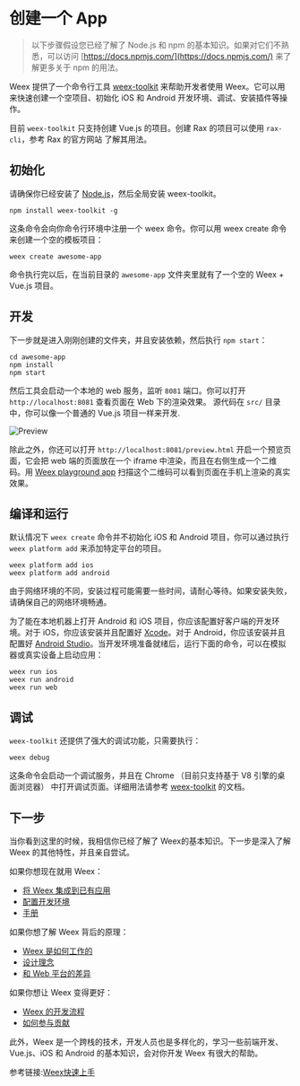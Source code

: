 # 创建一个 App

> 以下步骤假设您已经了解了 Node.js 和 npm 的基本知识。如果对它们不熟悉，可以访问 [https://docs.npmjs.com/](https://docs.npmjs.com/) 来了解更多关于 npm 的用法。

Weex 提供了一个命令行工具 [weex-toolkit](http://weex.apache.org/cn/tools/toolkit.html) 来帮助开发者使用 Weex。它可以用来快速创建一个空项目、初始化 iOS 和 Android 开发环境、调试、安装插件等操作。

目前 `weex-toolkit` 只支持创建 Vue.js 的项目。创建 Rax 的项目可以使用 `rax-cli`，参考 Rax 的官方网站 了解其用法。

## 初始化

请确保你已经安装了 [Node.js](https://nodejs.org)，然后全局安装 weex-toolkit。

```text
npm install weex-toolkit -g
```

这条命令会向你命令行环境中注册一个 weex 命令。你可以用 weex create 命令来创建一个空的模板项目：

```text
weex create awesome-app
```

命令执行完以后，在当前目录的 `awesome-app` 文件夹里就有了一个空的 Weex + Vue.js 项目。

## 开发

下一步就是进入刚刚创建的文件夹，并且安装依赖，然后执行 `npm start`：

```text
cd awesome-app
npm install
npm start
```

然后工具会启动一个本地的 web 服务，监听 `8081` 端口。你可以打开 `http://localhost:8081` 查看页面在 Web 下的渲染效果。 源代码在 `src/` 目录中，你可以像一个普通的 Vue.js 项目一样来开发.

![Preview](http://weex.apache.org/guide/images/toolkit-preview.png)

除此之外，你还可以打开 `http://localhost:8081/preview.html` 开启一个预览页面，它会把 web 端的页面放在一个 iframe 中渲染，而且在右侧生成一个二维码。用 [Weex playground app](http://weex.apache.org/cn/tools/playground.html) 扫描这个二维码可以看到页面在手机上渲染的真实效果。

## 编译和运行

默认情况下 `weex create` 命令并不初始化 iOS 和 Android 项目，你可以通过执行 `weex platform add` 来添加特定平台的项目。

```text
weex platform add ios
weex platform add android
```

由于网络环境的不同，安装过程可能需要一些时间，请耐心等待。如果安装失败，请确保自己的网络环境畅通。

为了能在本地机器上打开 Android 和 iOS 项目，你应该配置好客户端的开发环境。对于 iOS，你应该安装并且配置好 [Xcode](https://developer.apple.com/xcode/)。对于 Android，你应该安装并且配置好 [Android Studio](https://developer.android.com/studio/index.html)。当开发环境准备就绪后，运行下面的命令，可以在模拟器或真实设备上启动应用：

```text
weex run ios
weex run android
weex run web
```

## 调试

`weex-toolkit` 还提供了强大的调试功能，只需要执行：

```text
weex debug
```

这条命令会启动一个调试服务，并且在 Chrome （目前只支持基于 V8 引擎的桌面浏览器） 中打开调试页面。详细用法请参考 [weex-toolkit](http://weex.apache.org/cn/tools/toolkit.html) 的文档。

## 下一步

当你看到这里的时候，我相信你已经了解了 Weex的基本知识。下一步是深入了解 Weex 的其他特性，并且亲自尝试。

如果你想现在就用 Weex：

* [将 Weex 集成到已有应用](http://weex.apache.org/cn/guide/integrate-to-your-app.html)
* [配置开发环境](http://weex.apache.org/cn/guide/set-up-env.html)
* [手册](http://weex.apache.org/cn/references/)

如果你想了解 Weex 背后的原理：

* [Weex 是如何工作的](http://weex.apache.org/cn/wiki/index.html)
* [设计理念](http://weex.apache.org/cn/wiki/design-principles.html)
* [和 Web 平台的差异](http://weex.apache.org/cn/wiki/platform-difference.html)

如果你想让 Weex 变得更好：

* [Weex 的开发流程](http://weex.apache.org/cn/development-process.html)
* [如何参与贡献](http://weex.apache.org/cn/contributing.html)

此外，Weex 是一个跨栈的技术，开发人员也是多样化的，学习一些前端开发、Vue.js、iOS 和 Android 的基本知识，会对你开发 Weex 有很大的帮助。

参考链接:[Weex快速上手](http://weex.apache.org/cn/guide/)

